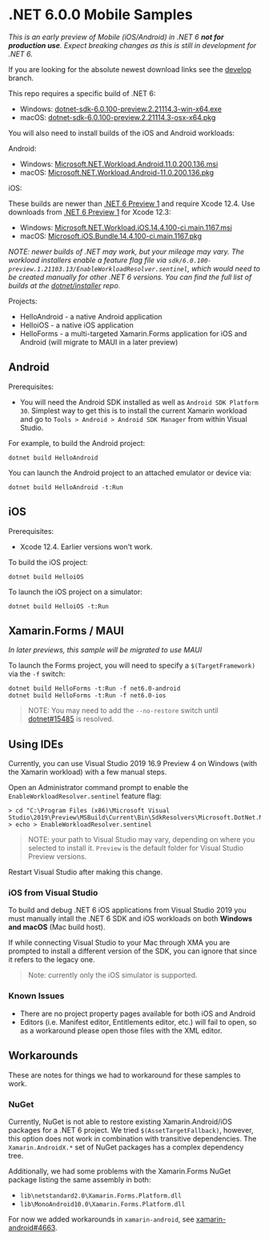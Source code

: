 # .NET 6.0.0 Mobile Samples

_This is an *early* preview of Mobile (iOS/Android) in .NET 6 **not for production use**. Expect breaking changes as this is still in development for .NET 6._

If you are looking for the absolute newest download links see the
[develop](https://github.com/dotnet/net6-mobile-samples/tree/develop)
branch.

This repo requires a specific build of .NET 6:

* Windows: [dotnet-sdk-6.0.100-preview.2.21114.3-win-x64.exe](https://dotnetcli.blob.core.windows.net/dotnet/Sdk/6.0.100-preview.2.21114.3/dotnet-sdk-6.0.100-preview.2.21114.3-win-x64.exe)
* macOS: [dotnet-sdk-6.0.100-preview.2.21114.3-osx-x64.pkg](https://dotnetcli.blob.core.windows.net/dotnet/Sdk/6.0.100-preview.2.21114.3/dotnet-sdk-6.0.100-preview.2.21114.3-osx-x64.pkg)

You will also need to install builds of the iOS and Android workloads:

Android:

* Windows: [Microsoft.NET.Workload.Android.11.0.200.136.msi](https://dl.internalx.com/vsts-devdiv/Xamarin.Android/public/net6/4525053/master/8cd0b47032d267a63b449a63c0839c60cbd976f1/Microsoft.NET.Workload.Android.11.0.200.136.msi)
* macOS: [Microsoft.NET.Workload.Android-11.0.200.136.pkg](https://dl.internalx.com/vsts-devdiv/Xamarin.Android/public/net6/4525053/master/8cd0b47032d267a63b449a63c0839c60cbd976f1/Microsoft.NET.Workload.Android-11.0.200-ci.8cd0b47032d267a63b449a63c0839c60cbd976f1.136.pkg)

iOS:

These builds are newer than [.NET 6 Preview 1][net6preview1] and
require Xcode 12.4. Use downloads from [.NET 6 Preview
1][net6preview1] for Xcode 12.3:

* Windows: [Microsoft.NET.Workload.iOS.14.4.100-ci.main.1167.msi](https://bosstoragemirror.azureedge.net/wrench/main/80ed9d81bcf66afa2d800bc362e467180dbf246c/4524716/package/Microsoft.NET.Workload.iOS.14.4.100-ci.main.1167.msi)
* macOS: [Microsoft.iOS.Bundle.14.4.100-ci.main.1167.pkg](https://bosstoragemirror.azureedge.net/wrench/main/80ed9d81bcf66afa2d800bc362e467180dbf246c/4524716/package/notarized/Microsoft.iOS.Bundle.14.4.100-ci.main.1167.pkg)

_NOTE: newer builds of .NET *may* work, but your mileage may vary.
The workload installers enable a feature flag file via
`sdk/6.0.100-preview.1.21103.13/EnableWorkloadResolver.sentinel`, which would
need to be created manually for other .NET 6 versions. You can find
the full list of builds at the [dotnet/installer][dotnet/installer]
repo._

Projects:

* HelloAndroid - a native Android application
* HelloiOS - a native iOS application
* HelloForms - a multi-targeted Xamarin.Forms application for iOS and Android (will migrate to MAUI in a later preview)

[dotnet/installer]: https://github.com/dotnet/installer#installers-and-binaries
[net6preview1]: https://github.com/dotnet/net6-mobile-samples/releases/tag/6.0.1xx-preview1

## Android

Prerequisites:

* You will need the Android SDK installed as well as `Android SDK Platform 30`. Simplest way to get this is to install the current Xamarin workload and go to `Tools > Android > Android SDK Manager` from within Visual Studio.

For example, to build the Android project:

    dotnet build HelloAndroid

You can launch the Android project to an attached emulator or device via:

    dotnet build HelloAndroid -t:Run

## iOS

Prerequisites:

* Xcode 12.4. Earlier versions won't work.

To build the iOS project:

    dotnet build HelloiOS

To launch the iOS project on a simulator:

    dotnet build HelloiOS -t:Run

## Xamarin.Forms / MAUI

*In later previews, this sample will be migrated to use MAUI*

To launch the Forms project, you will need to specify a `$(TargetFramework)` via the `-f` switch:

    dotnet build HelloForms -t:Run -f net6.0-android
    dotnet build HelloForms -t:Run -f net6.0-ios

> NOTE: You may need to add the `--no-restore` switch until
> [dotnet#15485](https://github.com/dotnet/sdk/issues/15485) is
> resolved.

## Using IDEs

Currently, you can use Visual Studio 2019 16.9 Preview 4 on Windows
(with the Xamarin workload) with a few manual steps.

Open an Administrator command prompt to enable the
`EnableWorkloadResolver.sentinel` feature flag:

    > cd "C:\Program Files (x86)\Microsoft Visual Studio\2019\Preview\MSBuild\Current\Bin\SdkResolvers\Microsoft.DotNet.MSBuildSdkResolver"
    > echo > EnableWorkloadResolver.sentinel

> NOTE: your path to Visual Studio may vary, depending on where you
> selected to install it. `Preview` is the default folder for Visual
> Studio Preview versions.

Restart Visual Studio after making this change.

### iOS from Visual Studio

To build and debug .NET 6 iOS applications from Visual Studio 2019 you
must manually intall the .NET 6 SDK and iOS workloads on both
**Windows and macOS** (Mac build host).

If while connecting Visual Studio to your Mac through XMA you are
prompted to install a different version of the SDK, you can ignore
that since it refers to the legacy one.

> Note: currently only the iOS simulator is supported.

### Known Issues

* There are no project property pages available for both iOS and
  Android
* Editors (i.e. Manifest editor, Entitlements editor, etc.) will fail
  to open, so as a workaround please open those files with the XML
  editor.

## Workarounds

These are notes for things we had to workaround for these samples to work.

### NuGet

Currently, NuGet is not able to restore existing Xamarin.Android/iOS
packages for a .NET 6 project. We tried `$(AssetTargetFallback)`,
however, this option does not work in combination with transitive
dependencies. The `Xamarin.AndroidX.*` set of NuGet packages has a
complex dependency tree.

Additionally, we had some problems with the Xamarin.Forms NuGet
package listing the same assembly in both:

* `lib\netstandard2.0\Xamarin.Forms.Platform.dll`
* `lib\MonoAndroid10.0\Xamarin.Forms.Platform.dll`

For now we added workarounds in `xamarin-android`, see
[xamarin-android#4663](https://github.com/xamarin/xamarin-android/pull/4663).
